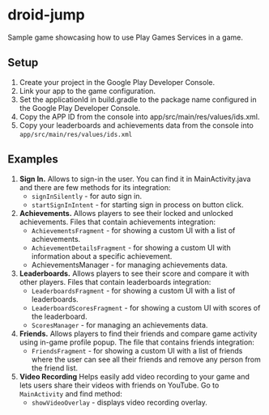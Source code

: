 # droid-jump
Sample game showcasing how to use Play Games Services in a game.

## Setup
 1. Create your project in the Google Play Developer Console.
 2. Link your app to the game configuration.
 3. Set the applicationId in build.gradle to the package name configured in the Google Play Developer Console.
 4. Copy the APP ID from the console into app/src/main/res/values/ids.xml.
 5. Copy your leaderboards and achievements data from the console into `app/src/main/res/values/ids.xml`

## Examples
1. **Sign In.** Allows to sign-in the user. You can find it in MainActivity.java and there are few methods for its integration:
	- `signInSilently` - for auto sign in.
	- `startSignInIntent` - for starting sign in process on button click.
2. **Achievements.** Allows players to see their locked and unlocked achievements. Files that contain achievements integration:
	- `AchievementsFragment` - for showing a custom UI with a list of achievements.
	- `AchievementDetailsFragment` - for showing a custom UI with information about a specific achievement.
	- AchievementsManager - for managing achievements data.
3. **Leaderboards.** Allows players to see their score and compare it with other players. Files that contain leaderboards integration:
	- `LeaderboardsFragment` - for showing a custom UI with a list of leaderboards.
	- `LeaderboardScoresFragment` - for showing a custom UI with scores of the leaderboard.
	- `ScoresManager` - for managing an achievements data.
4. **Friends.** Allows players to find their friends and compare game activity using in-game profile popup. The file that contains friends integration:
	- `FriendsFragment` - for showing a custom UI with a list of friends where the user can see all their friends and remove any person from the friend list.
5. **Video Recording** Helps easily add video recording to your game and lets users share their videos with friends on YouTube. Go to ``MainActivity`` and find method:
	- `showVideoOverlay` - displays video recording overlay.
